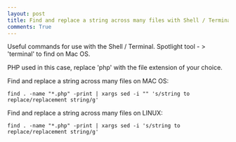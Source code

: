```yaml
---
layout: post
title: Find and replace a string across many files with Shell / Terminal
comments: True
---
```


Useful commands for use with the Shell / Terminal. Spotlight tool - > 'terminal' to find on Mac OS.

PHP used in this case, replace 'php' with the file extension of your choice.

Find and replace a string across many files on MAC OS:

    find . -name "*.php" -print | xargs sed -i "" 's/string to replace/replacement string/g'

Find and replace a string across many files on LINUX:

    find . -name "*.php" -print | xargs sed -i 's/string to replace/replacement string/g'